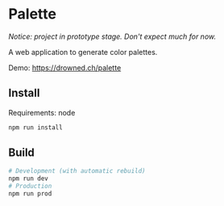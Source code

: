 # Palette

*Notice: project in prototype stage. Don't expect much for now.*

A web application to generate color palettes.

Demo: https://drowned.ch/palette

## Install

Requirements: node

```sh
npm run install
```

## Build

```sh
# Development (with automatic rebuild)
npm run dev
# Production
npm run prod
```

